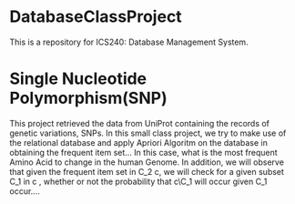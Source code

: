 # DatabaseClassProject
This is a repository for ICS240: Database Management System.
# Single Nucleotide Polymorphism(SNP)
This project retrieved the data from UniProt containing the records of genetic variations, SNPs. 
In this small class project, we try to make use of the relational database and apply Apriori Algoritm on the database in obtaining the frequent item set... In this case, what is the most frequent Amino Acid to change in the human Genome. In addition, we will observe that given the frequent item set in C_2 c, we will check for a given subset C_1 in c , whether or not the probability that c\C_1 will occur given C_1 occur....
